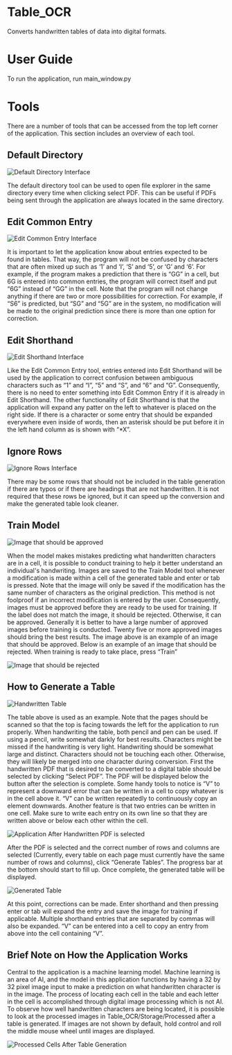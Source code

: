# Table_OCR
Converts handwritten tables of data into digital formats.

# User Guide

To run the application, run main_window.py

# Tools

There are a number of tools that can be accessed from the top left corner of the application. 
This section includes an overview of each tool.

## Default Directory

![Default Directory Interface](Readme_Images/Image_1.png)

The default directory tool can be used to open file explorer in the same directory every time when clicking select PDF. 
This can be useful if PDFs being sent through the application are always located in the same directory.

## Edit Common Entry

![Edit Common Entry Interface](Readme_Images/Image_2.png)

It is important to let the application know about entries expected to be found in tables. That way, the program will not be
confused by characters that are often mixed up such as ‘1’ and ‘I’, ‘S’ and ‘5’, or ‘G’ and ‘6’. For example, if the program
makes a prediction that there is “GG” in a cell, but 6G is entered into common entries, the program will correct itself and put
“6G” instead of “GG” in the cell. Note that the program will not change anything if there are two or more possibilities for correction.
For example, if “S6” is predicted, but “SG” and “5G” are in the system, no modification will be made to the original prediction since there
is more than one option for correction.
 
## Edit Shorthand

![Edit Shorthand Interface](Readme_Images/Image_3.png)

Like the Edit Common Entry tool, entries entered into Edit Shorthand will be used by the application to correct confusion between ambiguous 
characters such as “1” and “I”, “5” and “S”, and “6” and “G”. Consequently, there is no need to enter something into Edit Common Entry if it is 
already in Edit Shorthand. The other functionality of Edit Shorthand is that the application will expand any patter on the left to whatever is placed 
on the right side. If there is a character or some entry that should be expanded everywhere even inside of words, then an asterisk should be put before 
it in the left hand column as is shown with “*X”.

## Ignore Rows

![Ignore Rows Interface](Readme_Images/Image_4.png)

There may be some rows that should not be included in the table generation if there are typos or if there are headings that are not handwritten. It 
is not required that these rows be ignored, but it can speed up the conversion and make the generated table look cleaner.

## Train Model

![Image that should be approved](Readme_Images/Image_5.png)

When the model makes mistakes predicting what handwritten characters are in a cell, it is possible to conduct training to help it better understand an
individual's handwriting. Images are saved to the Train Model tool whenever a modification is made within a cell of the generated table and enter or tab
is pressed. Note that the image will only be saved if the modification has the same number of characters as the original prediction. This method is not
foolproof if an incorrect modification is entered by the user. Consequently, images must be approved before they are ready to be used for training.
If the label does not match the image, it should be rejected. Otherwise, it can be approved. Generally it is better to have a large number of approved images before
training is conducted. Twenty five or more approved images should bring the best results. The image above is an example of an image that should be approved. Below is an
example of an image that should be rejected. When training is ready to take place, press “Train”

![Image that should be rejected](Readme_Images/Image_6.png)

## How to Generate a Table

![Handwritten Table](Readme_Images/Image_7.png)

The table above is used as an example. Note that the pages should be scanned so that the top is facing towards the left for the application to run properly. 
When handwriting the table, both pencil and pen can be used. If using a pencil, write somewhat darkly for best results. Characters might be missed if the handwriting 
is very light. Handwriting should be somewhat large and distinct. Characters should not be touching each other. Otherwise, they will likely be merged into one character 
during conversion. First the handwritten PDF that is desired to be converted to a digital table should be selected by clicking “Select PDF”. The PDF will be displayed below 
the button after the selection is complete. Some handy tools to notice is “V” to represent a downward error that can be written in a cell to copy whatever is in the cell 
above it. “V” can be written repeatedly to continuously copy an element downwards. Another feature is that two entries can be written in one cell. Make sure to write each 
entry on its own line so that they are written above or below each other within the cell.

![Application After Handwritten PDF is selected](Readme_Images/Image_8.png)

After the PDF is selected and the correct number of rows and columns are selected (Currently, every table on each page must currently have the same number of rows and columns),
click “Generate Tables”. The progress bar at the bottom should start to fill up. Once complete, the generated table will be displayed.
 
![Generated Table](Readme_Images/Image_9.png)

At this point, corrections can be made. Enter shorthand and then pressing enter or tab will expand the entry and save the image for training if applicable. Multiple shorthand 
entries that are separated by commas will also be expanded. “V” can be entered into a cell to copy an entry from above into the cell containing “V”.

## Brief Note on How the Application Works

Central to the application is a machine learning model. Machine learning is an area of AI, and the model in this application functions by having a 32 by 32 pixel image input to 
make a prediction on what handwritten character is in the image. The process of locating each cell in the table and each letter in the cell is accomplished through digital image processing 
which is not AI. To observe how well handwritten characters are being located, it is possible to look at the processed images in Table_OCR/Storage/Processed after a table is generated. If images 
are not shown by default, hold control and roll the middle mouse wheel until images are displayed.

![Processed Cells After Table Generation](Readme_Images/Image_10.png)